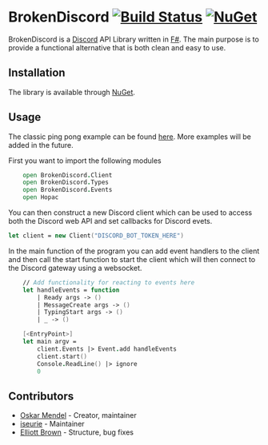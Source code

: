 # BrokenDiscord [![Build Status](https://travis-ci.org/brokenprogrammer/BrokenDiscord.svg?branch=master)](https://travis-ci.org/brokenprogrammer/BrokenDiscord) [![NuGet](https://img.shields.io/nuget/v/BrokenDiscord.svg)](https://www.nuget.org/packages/BrokenDiscord/)

BrokenDiscord is a [Discord](https://discordapp.com) API Library written in [F#](https://fsharp.org/). The main purpose is to provide a functional alternative that is both clean and easy to use. 

## Installation
The library is available through [NuGet](https://www.nuget.org/packages/BrokenDiscord/).

## Usage
The classic ping pong example can be found [here](https://github.com/brokenprogrammer/BrokenDiscord/blob/master/BrokenDiscord.Examples/Ping/Ping.fs). More examples will be added in the future.

First you want to import the following modules
```fsharp
    open BrokenDiscord.Client
    open BrokenDiscord.Types
    open BrokenDiscord.Events
    open Hopac
```

You can then construct a new Discord client which can be used to access both the Discord web API and set callbacks for Discord evets.
```fsharp
let client = new Client("DISCORD_BOT_TOKEN_HERE")
```

In the main function of the program you can add event handlers to the client and then call the start function to start the client which will then connect to the Discord gateway using a websocket.
```fsharp
    // Add functionality for reacting to events here
    let handleEvents = function
        | Ready args -> ()
        | MessageCreate args -> ()
        | TypingStart args -> ()
        | _ -> ()

    [<EntryPoint>]
    let main argv =
        client.Events |> Event.add handleEvents
        client.start()
        Console.ReadLine() |> ignore 
        0
```

## Contributors
- [Oskar Mendel](https://github.com/brokenprogrammer) - Creator, maintainer
- [iseurie](https://github.com/iseurie) - Maintainer
- [Elliott Brown](https://github.com/EBrown8534) - Structure, bug fixes
